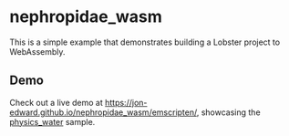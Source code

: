# nephropidae_wasm
This is a simple example that demonstrates building a Lobster project to WebAssembly. 

## Demo
Check out a live demo at https://jon-edward.github.io/nephropidae_wasm/emscripten/, showcasing the [physics_water](https://github.com/aardappel/lobster/blob/master/samples/physics_water.lobster) sample.
